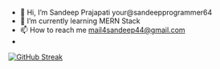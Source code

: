 - 👋 Hi, I’m Sandeep Prajapati your@sandeepprogrammer64
- 🌱 I’m currently learning MERN Stack
- 📫 How to reach me mail4sandeep44@gmail.com
- 

<!---
sandeepprogrammer64/sandeepprogrammer64 is a ✨ special ✨ repository because its `README.md` (this file) appears on your GitHub profile.
You can click the Preview link to take a look at your changes.
--->
[![GitHub Streak](https://github-readme-streak-stats.herokuapp.com?user=sandeepprogrammer64&theme=tokyonight&border_radius=4.7&date_format=M%20j%5B%2C%20Y%5D)](https://git.io/streak-stats)
